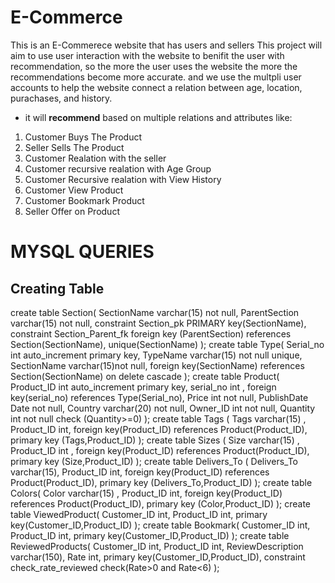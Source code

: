 # E-Commerce 
This is an E-Commerece website that has users and  sellers This project will aim to use user interaction with the website to benifit the user with recommendation, so the more the user
uses the website the more the recommendations become more accurate.
and we use the multpli user accounts to help the website connect a relation between age, location, purachases, and history.

+ it will __recommend__ based on multiple  relations and attributes like:
1. Customer Buys The Product 
2. Seller Sells The Product 
3. Customer Realation with the seller 
1. Customer recursive realation with Age Group
1. Customer Recursive realation with View History
1. Customer View Product 
1. Customer Bookmark Product
1. Seller Offer on Product 


# MYSQL QUERIES
## Creating Table 
create table Section(
    SectionName varchar(15) not null,
    ParentSection varchar(15) not null,
    constraint Section_pk PRIMARY key(SectionName),
    constraint Section_Parent_fk foreign key (ParentSection) references Section(SectionName),
    unique(SectionName)
);
create table Type(
    Serial_no int auto_increment primary key,
    TypeName varchar(15) not null unique,
    SectionName varchar(15)not null,
    foreign key(SectionName) references Section(SectionName) on delete cascade
);
create table Product(
    Product_ID int auto_increment primary key,
    serial_no int ,
    foreign key(serial_no) references Type(Serial_no),
    Price int not null,
    PublishDate Date not null,
    Country varchar(20) not null,
    Owner_ID int not null,
    Quantity int not null check (Quantity>=0)
);
create table Tags (
    Tags varchar(15) ,
    Product_ID int,
    foreign key(Product_ID) references Product(Product_ID),
    primary key (Tags,Product_ID)
);
create table Sizes (
    Size varchar(15) ,
    Product_ID int ,
    foreign key(Product_ID) references Product(Product_ID),
    primary key (Size,Product_ID)
);
create table Delivers_To (
    Delivers_To varchar(15),
    Product_ID int,
    foreign key(Product_ID) references Product(Product_ID),
    primary key (Delivers_To,Product_ID)
);
create table Colors(
    Color varchar(15) ,
    Product_ID int,
    foreign key(Product_ID) references Product(Product_ID),
    primary key (Color,Product_ID)
);
create table ViewedProduct(
    Customer_ID int,
    Product_ID int,
    primary key(Customer_ID,Product_ID)
);
create table Bookmark(
    Customer_ID int,
    Product_ID int,
    primary key(Customer_ID,Product_ID)
);
create table ReviewedProducts(
    Customer_ID int,
    Product_ID int,
    ReviewDescription varchar(150),
    Rate int,
    primary key(Customer_ID,Product_ID),
    constraint check_rate_reviewed check(Rate>0 and Rate<6)
);
